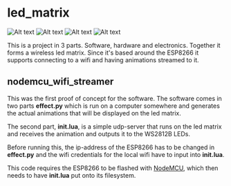# led_matrix
![Alt text](/../images/IMAG0896.jpg?raw=true "LED Matrix Case")
![Alt text](/../images/IMAG1414.jpg?raw=true "LED Matrix Parts")
![Alt text](/../images/IMAG1416.jpg?raw=true "LED Matrix Assembled")
![Alt text](/../images/IMAG1429.jpg?raw=true "LED Matrix Running")

This is a project in 3 parts. Software, hardware and electronics. Together it forms a wireless led matrix.
Since it's based around the ESP8266 it supports connecting to a wifi and having animations streamed to it.

## nodemcu_wifi_streamer
This was the first proof of concept for the software. The software comes in two parts **effect.py** which is run on a computer somewhere and generates the actual animations that will be displayed on the led matrix.

The second part, **init.lua**, is a simple udp-server that runs on the led matrix and receives the animation and outputs it to the WS2812B LEDs.

Before running this, the ip-address of the ESP8266 has to be changed in **effect.py** and the wifi credentials for the local wifi have to input into **init.lua**.

This code requires the ESP8266 to be flashed with [NodeMCU](https://github.com/nodemcu/nodemcu-firmware), which then needs to have **init.lua** put onto its filesystem.
